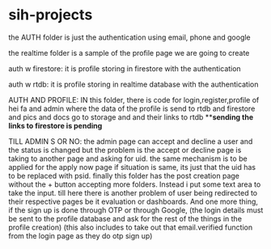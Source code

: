 # sih-projects

the AUTH folder is just the authentication using email, phone and google

the realtime folder is a sample of the profile page we are going to create

auth w firestore: it is profile storing in firestore with the authentication

auth w rtdb: it is  profile storing in realtime database with the authentication



AUTH AND PROFILE: IN this folder, there is code for login,register,profile of hei fa and admin where the data of the profile is send to rtdb and firestore and pics and docs go to storage and and their links to rtdb
**********sending the links to firestore is pending********

TILL ADMIN S OR NO: the admin page can accept and decline a user and the status is changed but the problem is the accept or decline page is taking to another page and asking for uid. the same mechanism is to be applied for the apply now page if situation is same, its just that the uid has to be replaced with psid. finally this folder has the post creation page without the + button accepting more folders. Instead i put some text area to take the input. till here there is another problem of user being redirected to their respective pages be it evaluation or dashboards. And one more thing, if the sign up is done through OTP or through Google, (the login details must be sent to the profile database and ask for the rest of the things in the profile creation) (this also includes to take out that email.verified function from the login page as they do otp sign up)
